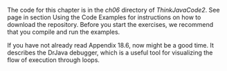 The code for this chapter is in the *ch06* directory of *ThinkJavaCode2*. See page in section Using the Code Examples for instructions on how to download the repository. Before you start the exercises, we recommend that you compile and run the examples.

If you have not already read Appendix 18.6, now might be a good time. It describes the DrJava debugger, which is a useful tool for visualizing the flow of execution through loops.